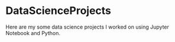 # DataScienceProjects
Here are my some data science projects I worked on using Jupyter Notebook and Python.
